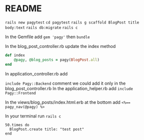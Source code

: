 # README

`rails new pagytest`
`cd pagytest`
`rails g scaffold BlogPost title body:text`
`rails db:migrate`
`rails c`

In the Gemfile add `gem 'pagy'` then `bundle`

In the blog_post_controller.rb update the index method
```ruby
def index
    @pagy, @blog_posts = pagy(BlogPost.all)
end
```
In application_controller.rb add

`include Pagy::Backend` comment we could add it only in the blog_post_controller.rb
In the application_helper.rb add
`include Pagy::Frontend`

In the views/blog_posts/index.html.erb at the bottom add
`<%== pagy_nav(@pagy) %>`

In your terminal run `rails c`
```shell
50.times do
  BlogPost.create title: "test post"
end
```
